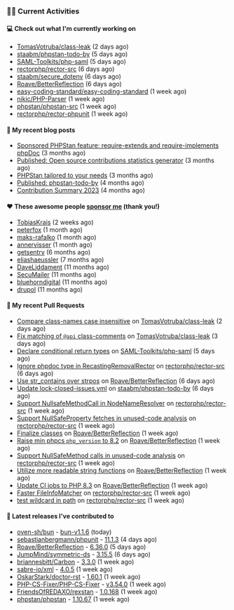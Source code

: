 ### 👨‍💻 Current Activities


#### 💻 Check out what I'm currently working on

- [TomasVotruba/class-leak](https://github.com/TomasVotruba/class-leak) (2 days ago)
- [staabm/phpstan-todo-by](https://github.com/staabm/phpstan-todo-by) (5 days ago)
- [SAML-Toolkits/php-saml](https://github.com/SAML-Toolkits/php-saml) (5 days ago)
- [rectorphp/rector-src](https://github.com/rectorphp/rector-src) (6 days ago)
- [staabm/secure_dotenv](https://github.com/staabm/secure_dotenv) (6 days ago)
- [Roave/BetterReflection](https://github.com/Roave/BetterReflection) (6 days ago)
- [easy-coding-standard/easy-coding-standard](https://github.com/easy-coding-standard/easy-coding-standard) (1 week ago)
- [nikic/PHP-Parser](https://github.com/nikic/PHP-Parser) (1 week ago)
- [phpstan/phpstan-src](https://github.com/phpstan/phpstan-src) (1 week ago)
- [rectorphp/rector-phpunit](https://github.com/rectorphp/rector-phpunit) (1 week ago)


#### 📜 My recent blog posts

- [Sponsored PHPStan feature: require-extends and require-implements phpDoc](https://staabm.github.io/2024/01/15/phpstan-require-extends-implements.html) (3 months ago)
- [Published: Open source contributions statistics generator](https://staabm.github.io/2024/01/10/oss-contribs-published.html) (3 months ago)
- [PHPStan tailored to your needs](https://staabm.github.io/2024/01/01/phpstan-customizing.html) (3 months ago)
- [Published: phpstan-todo-by](https://staabm.github.io/2023/12/17/phpstan-todo-by-published.html) (4 months ago)
- [Contribution Summary 2023](https://staabm.github.io/2023/12/07/contribution-summary-2023.html) (4 months ago)


#### ❤️ These awesome people [sponsor me](https://github.com/sponsors/staabm) (thank you!)

- [TobiasKrais](https://github.com/TobiasKrais) (2 weeks ago)
- [peterfox](https://github.com/peterfox) (1 month ago)
- [maks-rafalko](https://github.com/maks-rafalko) (1 month ago)
- [annervisser](https://github.com/annervisser) (1 month ago)
- [getsentry](https://github.com/getsentry) (6 months ago)
- [eliashaeussler](https://github.com/eliashaeussler) (7 months ago)
- [DaveLiddament](https://github.com/DaveLiddament) (11 months ago)
- [SecuMailer](https://github.com/SecuMailer) (11 months ago)
- [bluehorndigital](https://github.com/bluehorndigital) (11 months ago)
- [drupol](https://github.com/drupol) (11 months ago)


#### 🔨 My recent Pull Requests

- [Compare class-names case insensitive](https://github.com/TomasVotruba/class-leak/pull/42) on [TomasVotruba/class-leak](https://github.com/TomasVotruba/class-leak) (2 days ago)
- [Fix matching of `@api` class-comments](https://github.com/TomasVotruba/class-leak/pull/39) on [TomasVotruba/class-leak](https://github.com/TomasVotruba/class-leak) (3 days ago)
- [Declare conditional return types](https://github.com/SAML-Toolkits/php-saml/pull/585) on [SAML-Toolkits/php-saml](https://github.com/SAML-Toolkits/php-saml) (5 days ago)
- [Ignore phpdoc type in RecastingRemovalRector](https://github.com/rectorphp/rector-src/pull/5841) on [rectorphp/rector-src](https://github.com/rectorphp/rector-src) (6 days ago)
- [Use str_contains over strpos](https://github.com/Roave/BetterReflection/pull/1427) on [Roave/BetterReflection](https://github.com/Roave/BetterReflection) (6 days ago)
- [Update lock-closed-issues.yml](https://github.com/staabm/phpstan-todo-by/pull/92) on [staabm/phpstan-todo-by](https://github.com/staabm/phpstan-todo-by) (6 days ago)
- [Support NullsafeMethodCall in NodeNameResolver](https://github.com/rectorphp/rector-src/pull/5840) on [rectorphp/rector-src](https://github.com/rectorphp/rector-src) (1 week ago)
- [Support NullSafeProperty fetches in unused-code analysis](https://github.com/rectorphp/rector-src/pull/5839) on [rectorphp/rector-src](https://github.com/rectorphp/rector-src) (1 week ago)
- [Finalize classes](https://github.com/Roave/BetterReflection/pull/1426) on [Roave/BetterReflection](https://github.com/Roave/BetterReflection) (1 week ago)
- [Raise min phpcs `php_version` to 8.2](https://github.com/Roave/BetterReflection/pull/1425) on [Roave/BetterReflection](https://github.com/Roave/BetterReflection) (1 week ago)
- [Support NullSafeMethod calls in unused-code analysis](https://github.com/rectorphp/rector-src/pull/5838) on [rectorphp/rector-src](https://github.com/rectorphp/rector-src) (1 week ago)
- [Utilize more readable string functions](https://github.com/Roave/BetterReflection/pull/1424) on [Roave/BetterReflection](https://github.com/Roave/BetterReflection) (1 week ago)
- [Update CI jobs to PHP 8.3](https://github.com/Roave/BetterReflection/pull/1423) on [Roave/BetterReflection](https://github.com/Roave/BetterReflection) (1 week ago)
- [Faster FileInfoMatcher](https://github.com/rectorphp/rector-src/pull/5834) on [rectorphp/rector-src](https://github.com/rectorphp/rector-src) (1 week ago)
- [test wildcard in path](https://github.com/rectorphp/rector-src/pull/5832) on [rectorphp/rector-src](https://github.com/rectorphp/rector-src) (1 week ago)


#### 🔭 Latest releases I've contributed to

- [oven-sh/bun](https://github.com/oven-sh/bun) - [bun-v1.1.6](https://github.com/oven-sh/bun/releases/tag/bun-v1.1.6) (today)
- [sebastianbergmann/phpunit](https://github.com/sebastianbergmann/phpunit) - [11.1.3](https://github.com/sebastianbergmann/phpunit/releases/tag/11.1.3) (4 days ago)
- [Roave/BetterReflection](https://github.com/Roave/BetterReflection) - [6.36.0](https://github.com/Roave/BetterReflection/releases/tag/6.36.0) (5 days ago)
- [JumpMind/symmetric-ds](https://github.com/JumpMind/symmetric-ds) - [3.15.5](https://github.com/JumpMind/symmetric-ds/releases/tag/3.15.5) (6 days ago)
- [briannesbitt/Carbon](https://github.com/briannesbitt/Carbon) - [3.3.0](https://github.com/briannesbitt/Carbon/releases/tag/3.3.0) (1 week ago)
- [sabre-io/xml](https://github.com/sabre-io/xml) - [4.0.5](https://github.com/sabre-io/xml/releases/tag/4.0.5) (1 week ago)
- [OskarStark/doctor-rst](https://github.com/OskarStark/doctor-rst) - [1.60.1](https://github.com/OskarStark/doctor-rst/releases/tag/1.60.1) (1 week ago)
- [PHP-CS-Fixer/PHP-CS-Fixer](https://github.com/PHP-CS-Fixer/PHP-CS-Fixer) - [v3.54.0](https://github.com/PHP-CS-Fixer/PHP-CS-Fixer/releases/tag/v3.54.0) (1 week ago)
- [FriendsOfREDAXO/rexstan](https://github.com/FriendsOfREDAXO/rexstan) - [1.0.168](https://github.com/FriendsOfREDAXO/rexstan/releases/tag/1.0.168) (1 week ago)
- [phpstan/phpstan](https://github.com/phpstan/phpstan) - [1.10.67](https://github.com/phpstan/phpstan/releases/tag/1.10.67) (1 week ago)
